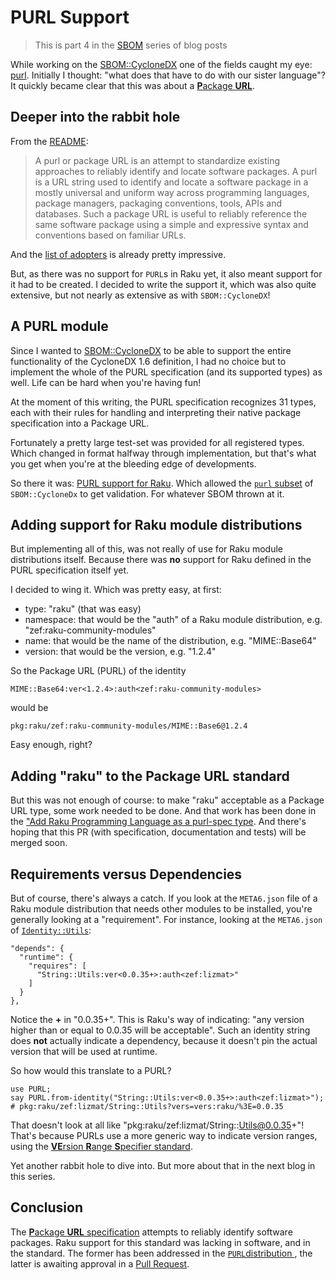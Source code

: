 # PURL Support

> This is part 4 in the [SBOM](https://dev.to/lizmat/series/32933) series of blog posts

While working on the [SBOM::CycloneDX](https://raku.land/zef:lizmat/SBOM::CycloneDX) one of the fields caught my eye: [purl](https://cyclonedx.org/docs/1.6/json/#components_items_purl).  Initially I thought: "what does that have to do with our sister language"?  It quickly became clear that this was about a [**P**ackage **URL**](https://github.com/package-url/purl-spec?tab=readme-ov-file#purl).

## Deeper into the rabbit hole

From the [README](https://github.com/package-url/purl-spec?tab=readme-ov-file#context):

> A purl or package URL is an attempt to standardize existing approaches to reliably identify and locate software packages.
> A purl is a URL string used to identify and locate a software package in a mostly universal and uniform way across programming languages, package managers, packaging conventions, tools, APIs and databases.
> Such a package URL is useful to reliably reference the same software package using a simple and expressive syntax and conventions based on familiar URLs.

And the [list of adopters](https://github.com/package-url/purl-spec/blob/main/ADOPTERS.md) is already pretty impressive.

But, as there was no support for `PURL`s in Raku yet, it also meant support for it had to be created.  I decided to write the support it, which was also quite extensive, but not nearly as extensive as with `SBOM::CycloneDX`!

## A PURL module

Since I wanted to [SBOM::CycloneDX](https://raku.land/zef:lizmat/SBOM::CycloneDX) to be able to support the entire functionality of the CycloneDX 1.6 definition, I had no choice but to implement the whole of the PURL specification (and its supported types) as well.  Life can be hard when you're having fun!

At the moment of this writing, the PURL specification recognizes 31 types, each with their rules for handling and interpreting their native package specification into a Package URL.

Fortunately a pretty large test-set was provided for all registered types.  Which changed in format halfway through implementation, but that's what you get when you're at the bleeding edge of developments.

So there it was: [PURL support for Raku](https://raku.land/zef:lizmat/PURL).  Which allowed the [`purl` subset](https://raku.land/zef:lizmat/SBOM::CycloneDX#purl) of `SBOM::CycloneDx` to get validation.  For whatever SBOM thrown at it.

## Adding support for Raku module distributions

But implementing all of this, was not really of use for Raku module distributions itself.  Because there was **no** support for Raku defined in the PURL specification itself yet.

I decided to wing it.  Which was pretty easy, at first:
- type: "raku" (that was easy)
- namespace: that would be the "auth" of a Raku module distribution, e.g. "zef:raku-community-modules"
- name: that would be the name of the distribution, e.g. "MIME::Base64"
- version: that would be the version, e.g. "1.2.4"

So the Package URL (PURL) of the identity
```
MIME::Base64:ver<1.2.4>:auth<zef:raku-community-modules>
```
would be
```
pkg:raku/zef:raku-community-modules/MIME::Base6@1.2.4
```
Easy enough, right?

## Adding "raku" to the Package URL standard

But this was not enough of course: to make "raku" acceptable as a Package URL type, some work needed to be done.  And that work has been done in the ["Add Raku Programming Language as a purl-spec type](https://github.com/package-url/purl-spec/pull/550).  And there's hoping that this PR (with specification, documentation and tests) will be merged soon.

## Requirements versus Dependencies

But of course, there's always a catch.  If you look at the `META6.json` file of a Raku module distribution that needs other modules to be installed, you're generally looking at a "requirement". For instance, looking at the `META6.json` of [`Identity::Utils`](https://raku.land/zef:lizmat/Identity::Utils):
```
"depends": {
  "runtime": {
    "requires": [
      "String::Utils:ver<0.0.35+>:auth<zef:lizmat>"
    ]
  }
},
```
Notice the **+** in "0.0.35+".  This is Raku's way of indicating: "any version higher than or equal to 0.0.35 will be acceptable".  Such an identity string does **not** actually indicate a dependency, because it doesn't pin the actual version that will be used at runtime.

So how would this translate to a PURL?
```
use PURL;
say PURL.from-identity("String::Utils:ver<0.0.35+>:auth<zef:lizmat>");
# pkg:raku/zef:lizmat/String::Utils?vers=vers:raku/%3E=0.0.35
```
That doesn't look at all like "pkg:raku/zef:lizmat/String::Utils@0.0.35+"!  That's because PURLs use a more generic way to indicate version ranges, using the [**VE**rsion **R**ange **S**pecifier standard](https://github.com/package-url/vers-spec/blob/main/VERSION-RANGE-SPEC.rst#version-range-specifier).

Yet another rabbit hole to dive into.  But more about that in the next blog in this series.

## Conclusion
The [**P**ackage **URL** specification](https://github.com/package-url/purl-spec/blob/main/PURL-SPECIFICATION.rst#package-url-specification-v10x) attempts to reliably identify software packages.  Raku support for this standard was lacking in software, and in the standard.  The former has been addressed in the [`PURL`distribution ](https://raku.land/zef:lizmat/PURL), the latter is awaiting approval in a [Pull Request](https://github.com/package-url/purl-spec/pull/550).
